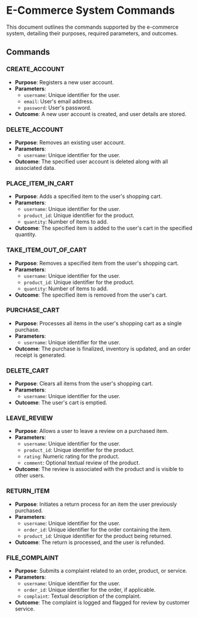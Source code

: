 # E-Commerce System Commands

This document outlines the commands supported by the e-commerce system, detailing their purposes, required parameters, and outcomes.

## Commands

### CREATE_ACCOUNT

- **Purpose**: Registers a new user account.
- **Parameters**:
  - `username`: Unique identifier for the user.
  - `email`: User's email address.
  - `password`: User's password.
- **Outcome**: A new user account is created, and user details are stored.

### DELETE_ACCOUNT

- **Purpose**: Removes an existing user account.
- **Parameters**:
  - `username`: Unique identifier for the user.
- **Outcome**: The specified user account is deleted along with all associated data.

### PLACE_ITEM_IN_CART

- **Purpose**: Adds a specified item to the user's shopping cart.
- **Parameters**:
  - `username`: Unique identifier for the user.
  - `product_id`: Unique identifier for the product.
  - `quantity`: Number of items to add.
- **Outcome**: The specified item is added to the user's cart in the specified quantity.

### TAKE_ITEM_OUT_OF_CART

- **Purpose**: Removes a specified item from the user's shopping cart.
- **Parameters**:
  - `username`: Unique identifier for the user.
  - `product_id`: Unique identifier for the product.
  - `quantity`: Number of items to add.
- **Outcome**: The specified item is removed from the user's cart.

### PURCHASE_CART

- **Purpose**: Processes all items in the user's shopping cart as a single purchase.
- **Parameters**:
  - `username`: Unique identifier for the user.
- **Outcome**: The purchase is finalized, inventory is updated, and an order receipt is generated.

### DELETE_CART

- **Purpose**: Clears all items from the user's shopping cart.
- **Parameters**:
  - `username`: Unique identifier for the user.
- **Outcome**: The user's cart is emptied.

### LEAVE_REVIEW

- **Purpose**: Allows a user to leave a review on a purchased item.
- **Parameters**:
  - `username`: Unique identifier for the user.
  - `product_id`: Unique identifier for the product.
  - `rating`: Numeric rating for the product.
  - `comment`: Optional textual review of the product.
- **Outcome**: The review is associated with the product and is visible to other users.

### RETURN_ITEM

- **Purpose**: Initiates a return process for an item the user previously purchased.
- **Parameters**:
  - `username`: Unique identifier for the user.
  - `order_id`: Unique identifier for the order containing the item.
  - `product_id`: Unique identifier for the product being returned.
- **Outcome**: The return is processed, and the user is refunded.

### FILE_COMPLAINT

- **Purpose**: Submits a complaint related to an order, product, or service.
- **Parameters**:
  - `username`: Unique identifier for the user.
  - `order_id`: Unique identifier for the order, if applicable.
  - `complaint`: Textual description of the complaint.
- **Outcome**: The complaint is logged and flagged for review by customer service.
